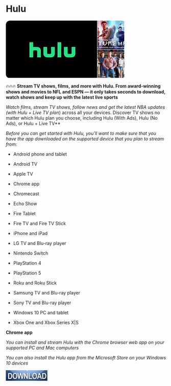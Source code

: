 # Hulu

<img src="https://github.com/KrystalFayes/Hulu/blob/main/h.png"/>

🔥🔥🔥 **Stream TV shows, films, and more with Hulu. From award-winning shows and movies to NFL and ESPN — it only takes seconds to download, watch shows and keep up with the latest live sports**

*Watch films, stream TV shows, follow news and get the latest NBA updates (with Hulu + Live TV plan*) across all your devices. Discover TV shows no matter which Hulu plan you choose, including Hulu (With Ads), Hulu (No Ads), or Hulu + Live TV**

*Before you can get started with Hulu, you’ll want to make sure that you have the app downloaded on the supported device that you plan to stream from:*

+  Android phone and tablet

+  Android TV

+  Apple TV

+  Chrome app

+  Chromecast

+  Echo Show

+  Fire Tablet

+  Fire TV and Fire TV Stick

+  iPhone and iPad

+  LG TV and Blu-ray player

+  Nintendo Switch

+  PlayStation 4

+  PlayStation 5

+  Roku and Roku Stick

+  Samsung TV and Blu-ray player

+  Sony TV and Blu-ray player

+  Windows 10 PC and tablet

+  Xbox One and Xbox Series X|S

**Chrome app**

*You can install and stream Hulu with the Chrome browser web app on your supported PC and Mac computers*

*You can also install the Hulu app from the Microsoft Store on your Windows 10 devices*

<img src="https://github.com/KrystalFayes/Hulu/blob/main/d1.png"/>
